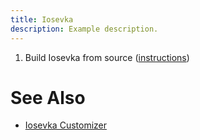 ```yaml
---
title: Iosevka
description: Example description.
---
```


1. Build Iosevka from source ([instructions](https://github.com/be5invis/Iosevka/blob/main/doc/custom-build.md#building-iosevka-from-source))

# See Also
* [Iosevka Customizer](https://typeof.net/Iosevka/customizer)
